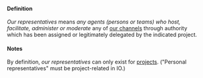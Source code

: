 #### Definition

*Our representatives* means *any agents (persons or teams) who host, facilitate, administer or moderate* any of [our channels](https://github.com/gcassel/IO/blob/main/terms/our-channels.md) through authority which has been assigned or legitimately delegated by the indicated project.

#### Notes

By definition, *our representatives* can only exist for [projects](https://github.com/gcassel/IO/blob/main/terms/project.md). ("Personal representatives" must be project-related in IO.)
